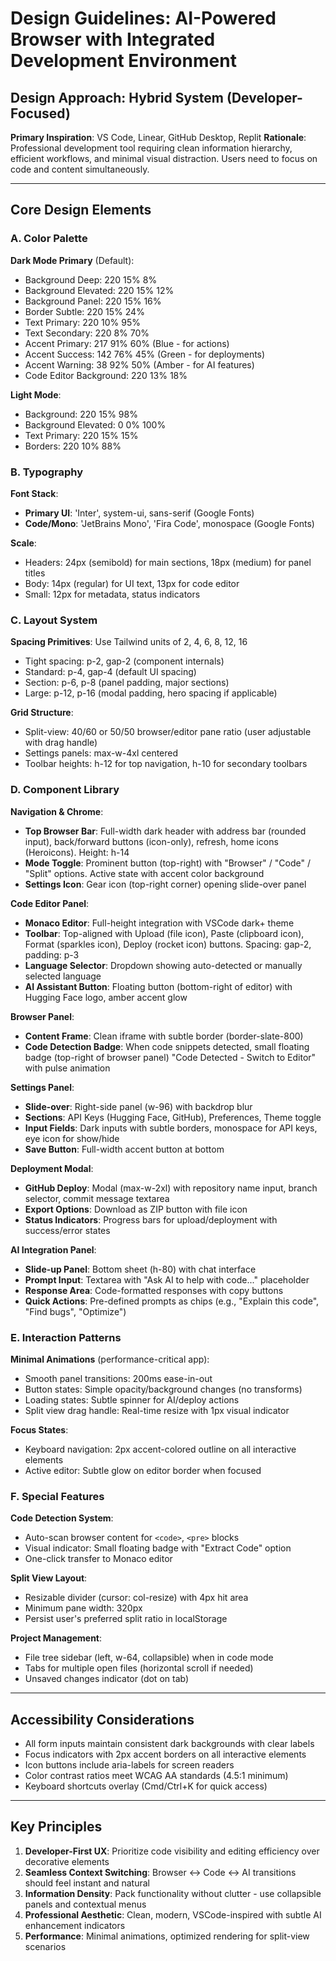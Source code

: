 # Design Guidelines: AI-Powered Browser with Integrated Development Environment

## Design Approach: Hybrid System (Developer-Focused)

**Primary Inspiration**: VS Code, Linear, GitHub Desktop, Replit
**Rationale**: Professional development tool requiring clean information hierarchy, efficient workflows, and minimal visual distraction. Users need to focus on code and content simultaneously.

---

## Core Design Elements

### A. Color Palette

**Dark Mode Primary** (Default):
- Background Deep: 220 15% 8%
- Background Elevated: 220 15% 12%
- Background Panel: 220 15% 16%
- Border Subtle: 220 15% 24%
- Text Primary: 220 10% 95%
- Text Secondary: 220 8% 70%
- Accent Primary: 217 91% 60% (Blue - for actions)
- Accent Success: 142 76% 45% (Green - for deployments)
- Accent Warning: 38 92% 50% (Amber - for AI features)
- Code Editor Background: 220 13% 18%

**Light Mode**:
- Background: 220 15% 98%
- Background Elevated: 0 0% 100%
- Text Primary: 220 15% 15%
- Borders: 220 10% 88%

### B. Typography

**Font Stack**:
- **Primary UI**: 'Inter', system-ui, sans-serif (Google Fonts)
- **Code/Mono**: 'JetBrains Mono', 'Fira Code', monospace (Google Fonts)

**Scale**:
- Headers: 24px (semibold) for main sections, 18px (medium) for panel titles
- Body: 14px (regular) for UI text, 13px for code editor
- Small: 12px for metadata, status indicators

### C. Layout System

**Spacing Primitives**: Use Tailwind units of 2, 4, 6, 8, 12, 16
- Tight spacing: p-2, gap-2 (component internals)
- Standard: p-4, gap-4 (default UI spacing)
- Section: p-6, p-8 (panel padding, major sections)
- Large: p-12, p-16 (modal padding, hero spacing if applicable)

**Grid Structure**:
- Split-view: 40/60 or 50/50 browser/editor pane ratio (user adjustable with drag handle)
- Settings panels: max-w-4xl centered
- Toolbar heights: h-12 for top navigation, h-10 for secondary toolbars

### D. Component Library

**Navigation & Chrome**:
- **Top Browser Bar**: Full-width dark header with address bar (rounded input), back/forward buttons (icon-only), refresh, home icons (Heroicons). Height: h-14
- **Mode Toggle**: Prominent button (top-right) with "Browser" / "Code" / "Split" options. Active state with accent color background
- **Settings Icon**: Gear icon (top-right corner) opening slide-over panel

**Code Editor Panel**:
- **Monaco Editor**: Full-height integration with VSCode dark+ theme
- **Toolbar**: Top-aligned with Upload (file icon), Paste (clipboard icon), Format (sparkles icon), Deploy (rocket icon) buttons. Spacing: gap-2, padding: p-3
- **Language Selector**: Dropdown showing auto-detected or manually selected language
- **AI Assistant Button**: Floating button (bottom-right of editor) with Hugging Face logo, amber accent glow

**Browser Panel**:
- **Content Frame**: Clean iframe with subtle border (border-slate-800)
- **Code Detection Badge**: When code snippets detected, small floating badge (top-right of browser panel) "Code Detected - Switch to Editor" with pulse animation

**Settings Panel**:
- **Slide-over**: Right-side panel (w-96) with backdrop blur
- **Sections**: API Keys (Hugging Face, GitHub), Preferences, Theme toggle
- **Input Fields**: Dark inputs with subtle borders, monospace for API keys, eye icon for show/hide
- **Save Button**: Full-width accent button at bottom

**Deployment Modal**:
- **GitHub Deploy**: Modal (max-w-2xl) with repository name input, branch selector, commit message textarea
- **Export Options**: Download as ZIP button with file icon
- **Status Indicators**: Progress bars for upload/deployment with success/error states

**AI Integration Panel**:
- **Slide-up Panel**: Bottom sheet (h-80) with chat interface
- **Prompt Input**: Textarea with "Ask AI to help with code..." placeholder
- **Response Area**: Code-formatted responses with copy buttons
- **Quick Actions**: Pre-defined prompts as chips (e.g., "Explain this code", "Find bugs", "Optimize")

### E. Interaction Patterns

**Minimal Animations** (performance-critical app):
- Smooth panel transitions: 200ms ease-in-out
- Button states: Simple opacity/background changes (no transforms)
- Loading states: Subtle spinner for AI/deploy actions
- Split view drag handle: Real-time resize with 1px visual indicator

**Focus States**:
- Keyboard navigation: 2px accent-colored outline on all interactive elements
- Active editor: Subtle glow on editor border when focused

### F. Special Features

**Code Detection System**:
- Auto-scan browser content for `<code>`, `<pre>` blocks
- Visual indicator: Small floating badge with "Extract Code" option
- One-click transfer to Monaco editor

**Split View Layout**:
- Resizable divider (cursor: col-resize) with 4px hit area
- Minimum pane width: 320px
- Persist user's preferred split ratio in localStorage

**Project Management**:
- File tree sidebar (left, w-64, collapsible) when in code mode
- Tabs for multiple open files (horizontal scroll if needed)
- Unsaved changes indicator (dot on tab)

---

## Accessibility Considerations

- All form inputs maintain consistent dark backgrounds with clear labels
- Focus indicators with 2px accent borders on all interactive elements  
- Icon buttons include aria-labels for screen readers
- Color contrast ratios meet WCAG AA standards (4.5:1 minimum)
- Keyboard shortcuts overlay (Cmd/Ctrl+K for quick access)

---

## Key Principles

1. **Developer-First UX**: Prioritize code visibility and editing efficiency over decorative elements
2. **Seamless Context Switching**: Browser ↔ Code ↔ AI transitions should feel instant and natural
3. **Information Density**: Pack functionality without clutter - use collapsible panels and contextual menus
4. **Professional Aesthetic**: Clean, modern, VSCode-inspired with subtle AI enhancement indicators
5. **Performance**: Minimal animations, optimized rendering for split-view scenarios